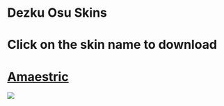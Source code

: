 # Dezku Osu Skins 

# Click on the skin name to download

# [Amaestric](https://abyss.s-ul.eu/pcmKJazx)
![](https://osu.ppy.sh/ss/16631214/184d)
